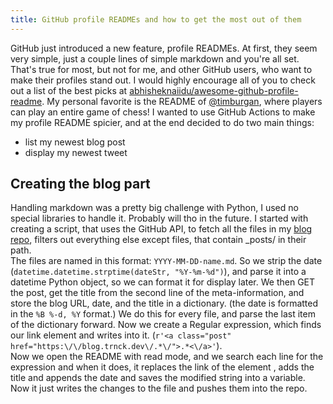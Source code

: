 ```yaml
---
title: GitHub profile READMEs and how to get the most out of them
---
```


GitHub just introduced a new feature, profile READMEs. At first, they seem very simple, just a couple lines of simple markdown and you're all set. That's true for most, but not for me, and other GitHub users, who want to make their profiles stand out. I would highly encourage all of you to check out a list of the best picks at [abhisheknaiidu/awesome-github-profile-readme](https://github.com/abhisheknaiidu/awesome-github-profile-readme). My personal favorite is the README of [@timburgan](https://github.com/timburgan), where players can play an entire game of chess! I wanted to use GitHub Actions to make my profile README spicier, and at the end decided to do two main things:
* list my newest blog post
* display my newest tweet

## Creating the blog part
Handling markdown was a pretty big challenge with Python, I used no special libraries to handle it. Probably will tho in the future. I started with creating a script, that uses the GitHub API, to fetch all the files in my [blog repo](https://github.com/filiptronicek/filiptronicek.github.io), filters out everything else except files, that contain \_posts/ in their path.   
The files are named in this format:  `YYYY-MM-DD-name.md`. So we strip the date (```datetime.datetime.strptime(dateStr, "%Y-%m-%d")```), and parse it into a datetime Python object, so we can format it for display later.
We then GET the post, get the title from the second line of the meta-information, and store the blog URL, date, and the title in a dictionary. (the date is formatted in the `%B %-d, %Y` format.) We do this for every file, and parse the last item of the dictionary forward.
Now we create a Regular expression, which finds our link element and writes into it. (`r'<a class="post" href="https:\/\/blog.trnck.dev\/.*\/">.*<\/a>'`).  
Now we open the README with read mode, and we search each line for the expression and when it does, it replaces the link of the element , adds the title and appends the date and saves the modified string into a variable. Now it just writes the changes to the file and pushes them into the repo.

